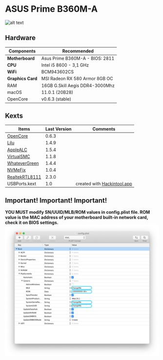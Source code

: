 # ASUS Prime B360M-A

![alt text](https://raw.githubusercontent.com/revunix/ASUS-Prime-B360M-A-OpenCore-Hackintosh/master/images/aboutmac.png)

## Hardware
Components | Recommended
------------ | -------------
**Motherboard** | Asus Prime B360M-A - BIOS: 2811
**CPU** | Intel i5 8600 - 3,1 GHz
**WiFi** | BCM943602CS
**Graphics Card** | MSI Radeon RX 580 Armor 8GB OC
RAM | 16GB G.Skill Aegis DDR4-3000Mhz
macOS | 11.0.1 (20B28)
OpenCore | v0.6.3 (stable)


## Kexts
Items | Last Version | Comments
------------ | ------------- | -------------
[OpenCore](https://github.com/acidanthera/OpenCorePkg/releases/latest) | 0.6.3 |
[Lilu](https://github.com/acidanthera/Lilu/releases/latest) | 1.4.9 | 
[AppleALC](https://github.com/acidanthera/AppleALC/releases/latest) | 1.5.4 |
[VirtualSMC](https://github.com/acidanthera/VirtualSMC/releases/latest) | 1.1.8 |
[WhateverGreen](https://github.com/acidanthera/whatevergreen/releases/latest) | 1.4.4 |
[NVMeFix](https://github.com/acidanthera/NVMeFix/releases/latest) | 1.0.4 |
[RealtekRTL8111](https://github.com/Mieze/RTL8111_driver_for_OS_X/releases/latest) | 2.3.0 |
USBPorts.kext | 1.0 | created with [Hackintool.app](https://github.com/headkaze/Hackintool/releases/latest)


## Important! Important! Important!

**YOU MUST modify SN/UUID/MLB/ROM values in config.plist file. ROM value is the MAC address of your motherboard built-in network card, check it on BIOS settings.**
![SN/UUID/MLB](https://github.com/revunix/GIGABYTE-X399-Designare-EX/blob/main/images/MLBUUIDSN.png?raw=true)
